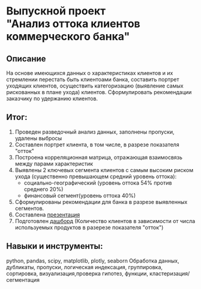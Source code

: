 # Выпускной проект<BR> "Анализ оттока клиентов коммерческого банка"

## Описание

На основе имеющихся данных о характеристиках клиентов и их стремлении перестать быть клиентоами банка, составить портрет уходящих клиентов, осуществить категоризацию (выявление самых рискованных в плане ухода) клиентов. Сформулировать рекомендации заказчику по удержанию клиентов.

## Итог:
1. Проведен разведочный анализ данных, заполнены пропуски, удалены выбросы
2. Составлен портрет клиента, в том числе, в разрезе показателя "отток"
3. Построена корреляционная матрица, отражающая взаимосвязь между парами характеристик
4. Выявлены 2 ключевых сегмента клиентов с самым высоким риском ухода (существенно превышающем средний уровень оттока):
    - социально-географический (уровень оттока 54% против среднего 20%)
    - финансовый сегмент(уровень оттока 40%)
5. Сформулированы  рекомендации для банка в разрезе выявленных сегментов.
6. Составлена [презентация](Проект_Анализ_оттока_клиентов_коммерческого_банка/presentation_client_churn.pdf)
7. Подготовлен [дашборд](https://public.tableau.com/app/profile/rustam.aliev/viz/final_aliev_dash/dash1) (Количество клиентов в зависимости от числа используемых продуктов в разерезе показателя "отток")


## Навыки и инструменты:
python, pandas, scipy, matplotlib, plotly, seaborn
Обработка данных, дубликаты, пропуски, логическая индексация, группировка, сортировка, визуализация,проверка гипотез, функции, кластеризация/сегментация
